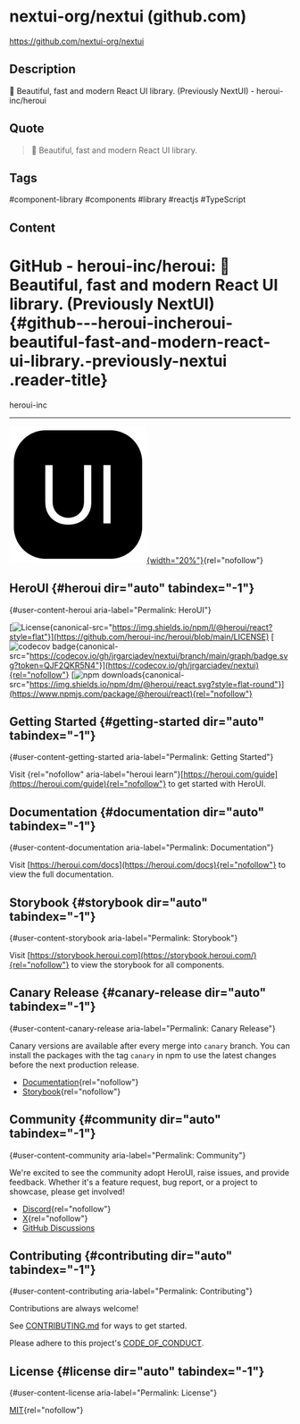 # nextui-org/nextui (github.com)

<https://github.com/nextui-org/nextui>

## Description

🚀 Beautiful, fast and modern React UI library. (Previously NextUI) - heroui-inc/heroui

## Quote

> 🚀   Beautiful, fast and modern React UI library.

## Tags

#component-library #components #library #reactjs #TypeScript

## Content

# GitHub - heroui-inc/heroui: 🚀 Beautiful, fast and modern React UI library. (Previously NextUI) {#github---heroui-incheroui-beautiful-fast-and-modern-react-ui-library.-previously-nextui .reader-title}

heroui-inc

------------------------------------------------------------------------

[![heorui](https://raw.githubusercontent.com/heroui-inc/heroui/main/apps/docs/public/isotipo.png){width="20%"}](https://heroui.com/){rel="nofollow"}

## HeroUI {#heroui dir="auto" tabindex="-1"}

[](#heroui){#user-content-heroui aria-label="Permalink: HeroUI"}

[![License](https://camo.githubusercontent.com/4d6dc461a68dba4311a2b79aff139b5be89de032e7c44e093155f836f8786d34/68747470733a2f2f696d672e736869656c64732e696f2f6e706d2f6c2f406865726f75692f72656163743f7374796c653d666c6174){canonical-src="https://img.shields.io/npm/l/@heroui/react?style=flat"}](https://github.com/heroui-inc/heroui/blob/main/LICENSE)
[![codecov badge](https://camo.githubusercontent.com/3f3cafd8fe2051633dbaf1cc7ccb5e0904004c8c61c455987dbcf6f1f4dbf4f6/68747470733a2f2f636f6465636f762e696f2f67682f6a726761726369616465762f6e65787475692f6272616e63682f6d61696e2f67726170682f62616467652e7376673f746f6b656e3d514a4632514b52354e34){canonical-src="https://codecov.io/gh/jrgarciadev/nextui/branch/main/graph/badge.svg?token=QJF2QKR5N4"}](https://codecov.io/gh/jrgarciadev/nextui){rel="nofollow"}
[![npm downloads](https://camo.githubusercontent.com/f167b9f888bc3df64ba26f2172264baf32beb007dd5820cf440cb83afe78bcef/68747470733a2f2f696d672e736869656c64732e696f2f6e706d2f646d2f406865726f75692f72656163742e7376673f7374796c653d666c61742d726f756e64){canonical-src="https://img.shields.io/npm/dm/@heroui/react.svg?style=flat-round"}](https://www.npmjs.com/package/@heroui/react){rel="nofollow"}

## Getting Started {#getting-started dir="auto" tabindex="-1"}

[](#getting-started){#user-content-getting-started aria-label="Permalink: Getting Started"}

Visit [](https://heroui.com/learn){rel="nofollow" aria-label="heroui learn"}[https://heroui.com/guide](https://heroui.com/guide){rel="nofollow"} to get started with HeroUI.

## Documentation {#documentation dir="auto" tabindex="-1"}

[](#documentation){#user-content-documentation aria-label="Permalink: Documentation"}

Visit [https://heroui.com/docs](https://heroui.com/docs){rel="nofollow"} to view the full documentation.

## Storybook {#storybook dir="auto" tabindex="-1"}

[](#storybook){#user-content-storybook aria-label="Permalink: Storybook"}

Visit [https://storybook.heroui.com](https://storybook.heroui.com/){rel="nofollow"} to view the storybook for all components.

## Canary Release {#canary-release dir="auto" tabindex="-1"}

[](#canary-release){#user-content-canary-release aria-label="Permalink: Canary Release"}

Canary versions are available after every merge into `canary` branch. You can install the packages with the tag `canary` in npm to use the latest changes before the next production release.

-   [Documentation](https://canary.heroui.com/docs){rel="nofollow"}
-   [Storybook](https://canary-sb.heroui.com/){rel="nofollow"}

## Community {#community dir="auto" tabindex="-1"}

[](#community){#user-content-community aria-label="Permalink: Community"}

We\'re excited to see the community adopt HeroUI, raise issues, and provide feedback.
Whether it\'s a feature request, bug report, or a project to showcase, please get involved!

-   [Discord](https://discord.gg/9b6yyZKmH4){rel="nofollow"}
-   [X](https://x.com/hero_ui){rel="nofollow"}
-   [GitHub Discussions](https://github.com/heroui-inc/heroui/discussions)

## Contributing {#contributing dir="auto" tabindex="-1"}

[](#contributing){#user-content-contributing aria-label="Permalink: Contributing"}

Contributions are always welcome!

See [CONTRIBUTING.md](https://github.com/heroui-inc/heroui/blob/main/CONTRIBUTING.md) for ways to get started.

Please adhere to this project\'s [CODE_OF_CONDUCT](https://github.com/heroui-inc/heroui/blob/main/CODE_OF_CONDUCT.md).

## License {#license dir="auto" tabindex="-1"}

[](#license){#user-content-license aria-label="Permalink: License"}

[MIT](https://choosealicense.com/licenses/mit/){rel="nofollow"}
